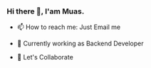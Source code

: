 ### Hi there 👋, I'am Muas.    

- 📫 How to reach me: Just Email me  

- 💼  Currently working as Backend Developer

- 🔭 Let's Collaborate
